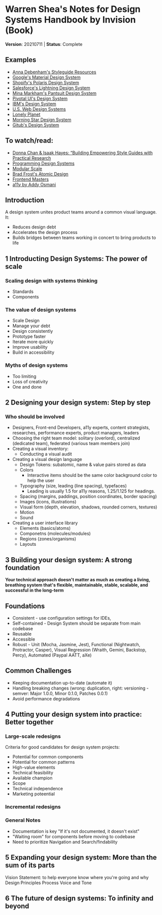 # Warren Shea's Notes for Design Systems Handbook by Invision (Book)
**Version**: 20210711 | **Status**: Complete

## Examples
* [Anna Debenham's Styleguide Resources](http://styleguides.io/)
* [Google's Material Design System](https://material.io/design)
* [Shopify's Polaris Design System](https://polaris.shopify.com/)
* [Salesforce's Lightning Design System](https://www.lightningdesignsystem.com/)
* [Mina Markham's Pantsuit Design System](https://medium.com/git-out-the-vote/pantsuit-the-hillary-clinton-ui-pattern-library-238e9bf06b54)
* [Pivotal UI's Design System](https://styleguide.pivotal.io/)
* [IBM's Design System](https://www.ibm.com/design/language/)
* [U.S. Web Design Systems](https://designsystem.digital.gov/)
* [Lonely Planet](https://rizzo.lonelyplanet.com/)
* [Morning Star Design System](https://designsystem.morningstar.com/)
* [Gitub's Design System](https://primer.style/)

## To watch/read:
* [Donna Chan & Isaak Hayes: “Building Empowering Style Guides with Practical Research](https://www.clarityconf.com/session/building-empowering-style-guides-with-practical-research)
* [Programming Design Systems](https://programmingdesignsystems.com/)
* [Modular Scale](https://type-scale.com/)
* [Brad Frost's Atomic Design](https://atomicdesign.bradfrost.com/table-of-contents/)
* [Frontend Masters](https://frontendmasters.com/books/)
* [a11y by Addy Osmani](https://addyosmani.com/a11y/)

## Introduction
A design system unites product teams around a common visual language. It:
* Reduces design debt
* Accelerates the design process
* Builds bridges between teams working in concert to bring products to life


## 1 Introducting Design Systems: The power of scale

### Scaling design with systems thinking
* Standards
* Components

### The value of design systems
* Scale Design
* Manage your debt
* Design consistently
* Prototype faster
* Iterate more quickly
* Improve usability
* Build in accessibility

### Myths of design systems
* Too limiting
* Loss of creativity
* One and done


## 2 Designing your design system: Step by step

### Who should be involved
* Designers, Front-end Developers, a11y experts, content strategists, researches, performance experts, product managers, leaders
* Choosing the right team model: solitary (overlord), centralized (dedicated team), federated (various team members join)
* Creating a visual inventory:
  * Conducting a visual audit
* Creating a visual design language
  * Design Tokens: subatomic, name & value pairs stored as data
  * Colors
    * Interactive items should be the same color background color to help the user
  * Typography (size, leading (line spacing), typefaces)
    * Leading is usually 1.5 for a11y reasons, 1.25/1.125 for headings.
  * Spacing (margins, paddings, position coordinates, border spacing)
  * Images (icons, illustrations)
  * Visual form (depth, elevation, shadows, rounded corners, textures)
  * Motion
  * Sound
* Creating a user interface library
  * Elements (basics/atoms)
  * Componetns (molecules/modules)
  * Regions (zones/organisms)
  * Layouts


## 3 Building your design system: A strong foundation

**Your technical approach doesn't matter as much as creating a living, breathing system that's flexible, maintainable, stable, scalable, and successful in the long-term**

## Foundations

* Consistent - use configuration settings for IDEs,
* Self-contained - Design System should be separate from main codebase
* Reusable
* Accessible
* Robust - Unit (Mocha, Jasmine, Jest), Functional (Nightwatch, Protractor, Casper), Visual Regression (Wraith, Gemini, Backstop, Percy), Automated (Paypal AATT, aXe)

## Common Challenges

* Keeping documentation up-to-date (automate it)
* Handling breaking changes (wrong: duplication, right: versioning - semver: Major 1.0.0, Minor 0.1.0, Patches 0.0.1)
* Avoid performance degradations


## 4 Putting your design system into practice: Better together

### Large-scale redesigns

Criteria for good candidates for design system projects:
* Potential for common components
* Potential for common patterns
* High-value elements
* Technical feasibility
* Available champion
* Scope
* Technical independence
* Marketing poteential

### Incremental redesigns

### General Notes
* Documentation is key "If it's not documented, it doesn't exist"
* "Waiting room" for components before moving to codebase
* Need to prioritize Navigation and Search/findability

## 5 Expanding your design system: More than the sum of its parts

Vision Statement: to help everyone know where you're going and why
Design Principles
Process
Voice and Tone

## 6 The future of design systems: To infinity and beyond
